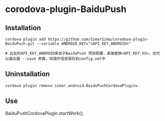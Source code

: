 # corodova-plugin-BaiduPush
## Installation

```shell
cordova plugin add https://github.com/SimarSima/corodova-plugin-BaiduPush.git --variable ANDROID_KEY="<API_KEY_ANDROID>"

# 此处的API_KEY_ANDROID来自于BaiduPush 项目配置，直接替换<API_KEY_XX>，也可以最后跟 --save 参数，将插件信息保存到config.xml中
```
## Uninstallation
```shell
cordova plugin remove simar.android.BaiduPushCordovaPluginv
```
## Use
BaiduPushCordovaPlugin.startWork();
